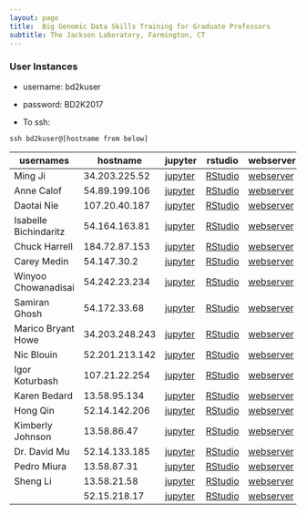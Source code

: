 ```yaml
---
layout: page
title:  Big Genomic Data Skills Training for Graduate Professors
subtitle: The Jackson Laboratory, Farmington, CT
---
```


### User Instances

- username: bd2kuser
- password: BD2K2017

- To ssh: 
```
ssh bd2kuser@[hostname from below]
```

| usernames             | hostname       | jupyter                               | rstudio                               | webserver                          | terminal                                |
|-----------------------|----------------|---------------------------------------|---------------------------------------|------------------------------------|-----------------------------------------|
| Ming Ji               | 34.203.225.52  | [jupyter](http://34.203.225.52:8888)  | [RStudio](http://34.203.225.52:8787)  | [webserver](http://34.203.225.52)  | [terminal](http://34.203.225.52:57575)  |
| Anne Calof            | 54.89.199.106  | [jupyter](http://54.89.199.106:8888)  | [RStudio](http://54.89.199.106:8787)  | [webserver](http://54.89.199.106)  | [terminal](http://54.89.199.106:57575)  |
| Daotai Nie            | 107.20.40.187  | [jupyter](http://107.20.40.187:8888)  | [RStudio](http://107.20.40.187:8787)  | [webserver](http://107.20.40.187)  | [terminal](http://107.20.40.187:57575)  |
| Isabelle Bichindaritz | 54.164.163.81  | [jupyter](http://54.164.163.81:8888)  | [RStudio](http://54.164.163.81:8787)  | [webserver](http://54.164.163.81)  | [terminal](http://54.164.163.81:57575)  |
| Chuck Harrell         | 184.72.87.153  | [jupyter](http://184.72.87.153:8888)  | [RStudio](http://184.72.87.153:8787)  | [webserver](http://184.72.87.153)  | [terminal](http://184.72.87.153:57575)  |
| Carey Medin           | 54.147.30.2    | [jupyter](http://54.147.30.2:8888)    | [RStudio](http://54.147.30.2:8787)    | [webserver](http://54.147.30.2)    | [terminal](http://54.147.30.2:57575)    |
| Winyoo Chowanadisai   | 54.242.23.234  | [jupyter](http://54.242.23.234:8888)  | [RStudio](http://54.242.23.234:8787)  | [webserver](http://54.242.23.234)  | [terminal](http://54.242.23.234:57575)  |
| Samiran Ghosh         | 54.172.33.68   | [jupyter](http://54.172.33.68:8888)   | [RStudio](http://54.172.33.68:8787)   | [webserver](http://54.172.33.68)   | [terminal](http://54.172.33.68:57575)   |
| Marico Bryant Howe    | 34.203.248.243 | [jupyter](http://34.203.248.243:8888) | [RStudio](http://34.203.248.243:8787) | [webserver](http://34.203.248.243) | [terminal](http://34.203.248.243:57575) |
| Nic Blouin            | 52.201.213.142 | [jupyter](http://52.201.213.142:8888) | [RStudio](http://52.201.213.142:8787) | [webserver](http://52.201.213.142) | [terminal](http://52.201.213.142:57575) |
| Igor Koturbash        | 107.21.22.254  | [jupyter](http://107.21.22.254:8888)  | [RStudio](http://107.21.22.254:8787)  | [webserver](http://107.21.22.254)  | [terminal](http://107.21.22.254:57575)  |
| Karen Bedard          | 13.58.95.134   | [jupyter](http://13.58.95.134:8888)   | [RStudio](http://13.58.95.134:8787)   | [webserver](http://13.58.95.134)   | [terminal](http://13.58.95.134:57575)   |
| Hong Qin              | 52.14.142.206  | [jupyter](http://52.14.142.206:8888)  | [RStudio](http://52.14.142.206:8787)  | [webserver](http://52.14.142.206)  | [terminal](http://52.14.142.206:57575)  |
| Kimberly Johnson      | 13.58.86.47    | [jupyter](http://13.58.86.47:8888)    | [RStudio](http://13.58.86.47:8787)    | [webserver](http://13.58.86.47)    | [terminal](http://13.58.86.47:57575)    |
| Dr. David Mu          | 52.14.133.185  | [jupyter](http://52.14.133.185:8888)  | [RStudio](http://52.14.133.185:8787)  | [webserver](http://52.14.133.185)  | [terminal](http://52.14.133.185:57575)  |
| Pedro Miura           | 13.58.87.31    | [jupyter](http://13.58.87.31:8888)    | [RStudio](http://13.58.87.31:8787)    | [webserver](http://13.58.87.31)    | [terminal](http://13.58.87.31:57575)    |
| Sheng Li              | 13.58.21.58    | [jupyter](http://13.58.21.58:8888)    | [RStudio](http://13.58.21.58:8787)    | [webserver](http://13.58.21.58)    | [terminal](http://13.58.21.58:57575)    |
|                       | 52.15.218.17   | [jupyter](http://52.15.218.17:8888)   | [RStudio](http://52.15.218.17:8787)   | [webserver](http://52.15.218.17)   | [terminal](http://52.15.218.17:57575)   |
